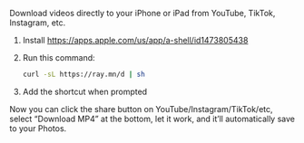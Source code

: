 Download videos directly to your iPhone or iPad from YouTube, TikTok, Instagram, etc.

1. Install https://apps.apple.com/us/app/a-shell/id1473805438

2. Run this command:

   ```bash
   curl -sL https://ray.mn/d | sh
   ```

3. Add the shortcut when prompted

Now you can click the share button on YouTube/Instagram/TikTok/etc, select “Download MP4” at the bottom, let it work, and it’ll automatically save to your Photos.
